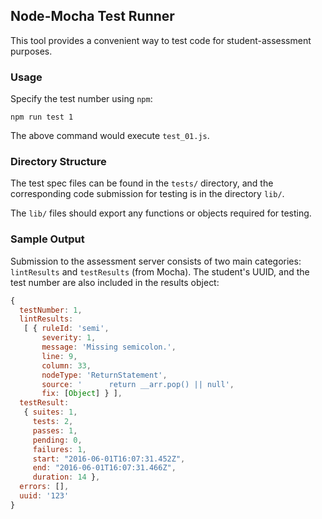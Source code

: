 ## Node-Mocha Test Runner

This tool provides a convenient way to test code for student-assessment purposes.

### Usage

Specify the test number using `npm`:

```terminal
npm run test 1
```

The above command would execute `test_01.js`.

### Directory Structure

The test spec files can be found in the `tests/` directory, and the corresponding code submission for testing is in the directory `lib/`.

The `lib/` files should export any functions or objects required for testing.

### Sample Output

Submission to the assessment server consists of two main categories: `lintResults` and `testResults` (from Mocha). The student's UUID, and the test number are also included in the results object:

```javascript
{ 
  testNumber: 1,
  lintResults:
   [ { ruleId: 'semi',
       severity: 1,
       message: 'Missing semicolon.',
       line: 9,
       column: 33,
       nodeType: 'ReturnStatement',
       source: '      return __arr.pop() || null',
       fix: [Object] } ],
  testResult:
   { suites: 1,
     tests: 2,
     passes: 1,
     pending: 0,
     failures: 1,
     start: "2016-06-01T16:07:31.452Z",
     end: "2016-06-01T16:07:31.466Z",
     duration: 14 },
  errors: [],
  uuid: '123'
}
```
